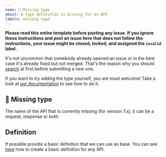 ```yaml
---
name: 🐛 Missing type
about: A type definition is missing for an API
labels: missing type
---
```


**Please read this entire template before posting any issue. If you ignore these instructions
and post an issue here that does not follow the instructions, your issue might be closed,
locked, and assigned the `invalid` label.**

It's not uncommon that somebody already opened an issue or in the best case it's already fixed but not merged. That's the reason why you should [search](https://github.com/elastic/elastic-client-generator/labels/missing%20type) at first before submitting a new one.

If you want to try adding the type yourself, you are most welcome!
Take a look at [our documentation](https://github.com/elastic/elastic-client-generator#how-to-validate-the-specification) to see how to do it.

## 🐛 Missing type

The name of the API that is currently missing (for version 7.x), it can be a request, response or both.

## Definition

If possible provide a basic definition that we can use as base.
You can see [here](https://github.com/elastic/elastic-client-generator/blob/master/docs/add-new-api.md) how to create a basic definition for any API.